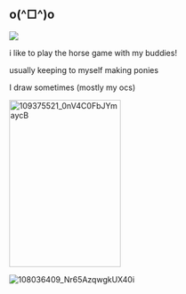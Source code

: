 ## o(^□^)o

<p align="left">
  <a href="https://github.com/kittinan/spotify-github-profile">
    <img src="https://spotify-github-profile.kittinanx.com/api/view?uid=giprgu5mfd2f6ith6dk0vdsqz&cover_image=true&theme=novatorem&show_offline=false&background_color=121212&interchange=false&profanity=false&bar_color=b500c2&bar_color_cover=false">
  </a>
</p>
<p>i like to play the horse game with my buddies!</p>
<p>usually keeping to myself making ponies</p>
<p>I draw sometimes (mostly my ocs)</p>
<img width="200" height="300" alt="109375521_0nV4C0FbJYmaycB" src="https://github.com/user-attachments/assets/907ecacd-fc64-48b3-a1f7-3f7d5c4e3625"/>

![108036409_Nr65AzqwgkUX40i](https://github.com/user-attachments/assets/75eab0a9-7bbb-4e54-9449-c33ada09c308)
